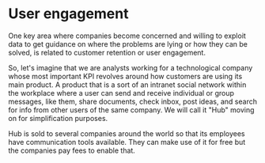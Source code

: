 # User engagement

One key area where companies become concerned and willing to exploit data to get guidance on where the problems are lying or how they can be solved, is related to customer retention or user engagement.

So, let's imagine that we are analysts working for a technological company whose most important KPI revolves around how customers are using its main product. A product that is a sort of an intranet social network within the workplace where a user can send and receive individual or group messages, like them, share documents, check inbox, post ideas, and search for info from other users of the same company. We will call it "Hub" moving on for simplification purposes.

Hub is sold to several companies around the world so that its employees have communication tools available. They can make use of it for free but the companies pay fees to enable that.
